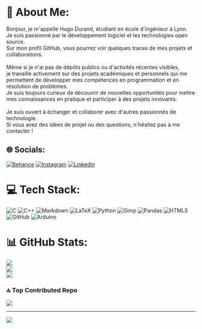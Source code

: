 # 💫 About Me:
Bonjour, je m'appelle Hugo Durand, étudiant en école d'ingénieur à Lyon. <br>Je suis passionné par le développement logiciel et les technologies open source. <br>Sur mon profil GitHub, vous pourrez voir quelques traces de mes projets et collaborations.<br><br>Même si je n'ai pas de dépôts publics ou d'activités récentes visibles, <br>je travaille activement sur des projets académiques et personnels qui me permettent de développer mes compétences en programmation et en résolution de problèmes. <br>Je suis toujours curieux de découvrir de nouvelles opportunités pour mettre mes connaissances en pratique et participer à des projets innovants.<br><br>Je suis ouvert à échanger et collaborer avec d'autres passionnés de technologie. <br>Si vous avez des idées de projet ou des questions, n'hésitez pas à me contacter ! <br>


## 🌐 Socials:
[![Behance](https://img.shields.io/badge/Behance-1769ff?logo=behance&logoColor=white)](https://behance.net/HugoDrD) [![Instagram](https://img.shields.io/badge/Instagram-%23E4405F.svg?logo=Instagram&logoColor=white)](https://instagram.com/hugo0_1008) [![LinkedIn](https://img.shields.io/badge/LinkedIn-%230077B5.svg?logo=linkedin&logoColor=white)](https://linkedin.com/in/https://www.linkedin.com/in/hugo-durand-a32075332) 

# 💻 Tech Stack:
![C](https://img.shields.io/badge/c-%2300599C.svg?style=for-the-badge&logo=c&logoColor=white) ![C++](https://img.shields.io/badge/c++-%2300599C.svg?style=for-the-badge&logo=c%2B%2B&logoColor=white) ![Markdown](https://img.shields.io/badge/markdown-%23000000.svg?style=for-the-badge&logo=markdown&logoColor=white) ![LaTeX](https://img.shields.io/badge/latex-%23008080.svg?style=for-the-badge&logo=latex&logoColor=white) ![Python](https://img.shields.io/badge/python-3670A0?style=for-the-badge&logo=python&logoColor=ffdd54) ![Gimp](https://img.shields.io/badge/Gimp-657D8B?style=for-the-badge&logo=gimp&logoColor=FFFFFF) ![Pandas](https://img.shields.io/badge/pandas-%23150458.svg?style=for-the-badge&logo=pandas&logoColor=white) ![HTML5](https://img.shields.io/badge/html5-%23E34F26.svg?style=for-the-badge&logo=html5&logoColor=white) ![GitHub](https://img.shields.io/badge/github-%23121011.svg?style=for-the-badge&logo=github&logoColor=white) ![Arduino](https://img.shields.io/badge/-Arduino-00979D?style=for-the-badge&logo=Arduino&logoColor=white)
# 📊 GitHub Stats:
![](https://github-readme-stats.vercel.app/api?username=HugoDrrD&theme=shadow_green&hide_border=false&include_all_commits=false&count_private=false)<br/>
![](https://github-readme-streak-stats.herokuapp.com/?user=HugoDrrD&theme=shadow_green&hide_border=false)<br/>
![](https://github-readme-stats.vercel.app/api/top-langs/?username=HugoDrrD&theme=shadow_green&hide_border=false&include_all_commits=false&count_private=false&layout=compact)

### 🔝 Top Contributed Repo
![](https://github-contributor-stats.vercel.app/api?username=HugoDrrD&limit=5&theme=shadow_green&combine_all_yearly_contributions=true)

---
[![](https://visitcount.itsvg.in/api?id=HugoDrrD&icon=0&color=3)](https://visitcount.itsvg.in)

<!-- Proudly created with GPRM ( https://gprm.itsvg.in ) -->

